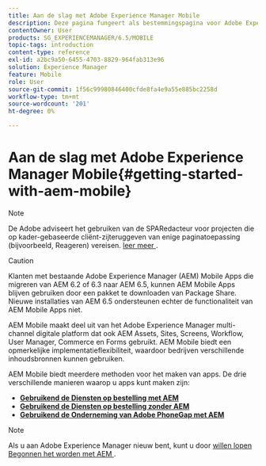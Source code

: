 ```yaml
---
title: Aan de slag met Adobe Experience Manager Mobile
description: Deze pagina fungeert als bestemmingspagina voor Adobe Experience Manager Mobile. Volg deze pagina als beginpunt zodat u meer kunt leren over de drie verschillende manieren om apps te maken.
contentOwner: User
products: SG_EXPERIENCEMANAGER/6.5/MOBILE
topic-tags: introduction
content-type: reference
exl-id: a2bc9a50-6455-4703-8829-964fab313e96
solution: Experience Manager
feature: Mobile
role: User
source-git-commit: 1f56c99980846400cfde8fa4e9a55e885bc2258d
workflow-type: tm+mt
source-wordcount: '201'
ht-degree: 0%

---
```


# Aan de slag met Adobe Experience Manager Mobile{#getting-started-with-aem-mobile}

>[!NOTE]
>
>De Adobe adviseert het gebruiken van de SPARedacteur voor projecten die op kader-gebaseerde cliënt-zijteruggeven van enige paginatoepassing (bijvoorbeeld, Reageren) vereisen. [ leer meer ](/help/sites-developing/spa-overview.md).

>[!CAUTION]
>
>Klanten met bestaande Adobe Experience Manager (AEM) Mobile Apps die migreren van AEM 6.2 of 6.3 naar AEM 6.5, kunnen AEM Mobile Apps blijven gebruiken door een pakket te downloaden van Package Share. Nieuwe installaties van AEM 6.5 ondersteunen echter de functionaliteit van AEM Mobile Apps niet.

AEM Mobile maakt deel uit van het Adobe Experience Manager multi-channel digitale platform dat ook AEM Assets, Sites, Screens, Workflow, User Manager, Commerce en Forms gebruikt. AEM Mobile biedt een opmerkelijke implementatieflexibiliteit, waardoor bedrijven verschillende inhoudsbronnen kunnen gebruiken.

AEM Mobile biedt meerdere methoden voor het maken van apps. De drie verschillende manieren waarop u apps kunt maken zijn:

* **[Gebruikend de Diensten op bestelling met AEM](/help/mobile/getting-started-aem-mobile-on-demand.md)**
* **[Gebruikend de Diensten op bestelling zonder AEM ](https://helpx.adobe.com/digital-publishing-solution/help/aem-mobile-end-of-life-faq.html)**
* **[Gebruikend de Onderneming van Adobe PhoneGap met AEM](/help/mobile/getting-started-aem-mobile-phonegap.md)**

>[!NOTE]
>
>Als u aan Adobe Experience Manager nieuw bent, kunt u door [ willen lopen Begonnen het worden met AEM ](/help/sites-deploying/deploy.md).
